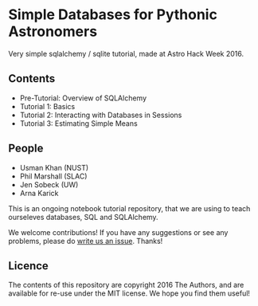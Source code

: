 # Simple Databases for Pythonic Astronomers

Very simple sqlalchemy / sqlite tutorial, made at Astro Hack Week 2016.

## Contents

- Pre-Tutorial: Overview of SQLAlchemy
- Tutorial 1: Basics
- Tutorial 2: Interacting with Databases in Sessions
- Tutorial 3: Estimating Simple Means

## People

* Usman Khan (NUST)
* Phil Marshall (SLAC)
* Jen Sobeck (UW)
* Arna Karick

This is an ongoing notebook tutorial repository, that we are using to teach ourseleves databases, SQL and SQLAlchemy.

We welcome contributions! If you have any suggestions or see any problems, please do [write us an issue](https://github.com/usmanwardag/AstroAlch_tutorial/issues). Thanks!  


## Licence

The contents of this repository are copyright 2016 The Authors, and are available for re-use under the MIT license. We hope you find them useful!
